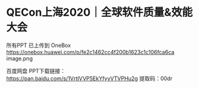 # QECon上海2020｜全球软件质量&效能大会

所有PPT 已上传到 OneBox
https://onebox.huawei.com/p/fe2c1462cc4f200b1623c1c106fca6ca
image.png

百度网盘
PPT下载链接：https://pan.baidu.com/s/1VrtIVVP5EkYfyyVTVPHu2g 提取码：00dr

